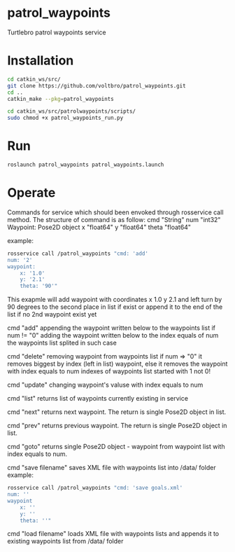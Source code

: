 # patrol_waypoints
Turtlebro patrol waypoints service


# Installation
```sh
cd catkin_ws/src/
git clone https://github.com/voltbro/patrol_waypoints.git
cd ..
catkin_make --pkg=patrol_waypoints
```
```sh
cd catkin_ws/src/patrolwaypoints/scripts/
sudo chmod +x patrol_waypoints_run.py
```


# Run

```sh
roslaunch patrol_waypoints patrol_waypoints.launch
```

# Operate


Commands for service which should been envoked through rosservice call method.
The structure of command is as follow:
cmd "String"
num "int32"
Waypoint: Pose2D object
x "float64"
y "float64"
theta "float64"

example:
```sh
rosservice call /patrol_waypoints "cmd: 'add'
num: '2'
waypoint:
    x: '1.0'
    y: '2.1'
    theta: '90'"
```
This exapmle will add waypoint with coordinates x 1.0 y 2.1 and left turn by 90 degrees to the second place in list if exist or append it to the end of the list if no 2nd waypoint exist yet


cmd "add" appending the waypoint written below to the waypoints list
if num != "0" adding the waypoint written below to the index equals of num the waypoints list splited in such case

cmd "delete" removing waypoint from waypoints list
if num => "0" it removes biggest by index (left in list) waypoint, else it removes the waypoint with index equals to num
indexes of waypoints list started with 1 not 0!

cmd "update" changing waypoint's valuse with index equals to num

cmd "list" returns list of waypoints currently existing in service

cmd "next" returns next waypoint. The return is single Pose2D object in list.

cmd "prev" returns previous waypoint. The return is single Pose2D object in list.

cmd "goto" returns single Pose2D object - waypoint from waypoint list with index equals to num.

cmd "save filename" saves XML file with waypoints list into /data/ folder
example:
```sh
rosservice call /patrol_waypoints "cmd: 'save goals.xml'
num: ''
waypoint
    x: ''
    y: ''
    theta: ''"
```

cmd "load filename" loads XML file with waypoints lists and appends it to existing waypoints list from /data/ folder

